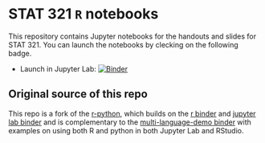 # STAT 321 `R` notebooks

This repository contains Jupyter notebooks for the handouts and slides for STAT
321.  You can launch the notebooks by clecking on the following badge.

 - Launch in Jupyter Lab: [![Binder](http://mybinder.org/badge.svg)](http://mybinder.org/v2/gh/binder-examples/r_with_python/master?urlpath=lab)

## Original source of this repo

This repo is a fork of the [r-python](https://github.com/binder-examples/r_with_python.git), which builds on the [r binder](https://github.com/binder-examples/r) and [jupyter lab binder](https://github.com/binder-examples/jupyterlab) and is complementary to the [multi-language-demo binder](https://github.com/binder-examples/multi-language-demo) with examples on using both R and python in both Jupyter Lab and RStudio.

